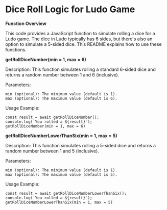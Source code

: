 # Dice Roll Logic for Ludo Game

**Function Overview**

This code provides a JavaScript function to simulate rolling a dice for a Ludo game. The dice in Ludo typically has 6 sides, but there's also an option to simulate a 5-sided dice. This README explains how to use these functions.

**getRollDiceNumber(min = 1, max = 6)**

Description: This function simulates rolling a standard 6-sided dice and returns a random number between 1 and 6 (inclusive).

Parameters:

    min (optional): The minimum value (default is 1).
    max (optional): The maximum value (default is 6).

Usage Example:

    const result = await getRollDiceNumber();
    console.log(`You rolled a ${result}`);
    getRollDiceNumber(min = 1, max = 6)

**getRollDiceNumberLowerThanSix(min = 1, max = 5)**

Description: This function simulates rolling a 5-sided dice and returns a random number between 1 and 5 (inclusive).

Parameters:

    min (optional): The minimum value (default is 1).
    max (optional): The maximum value (default is 5).

Usage Example:

    const result = await getRollDiceNumberLowerThanSix();
    console.log(`You rolled a ${result}`);
    getRollDiceNumberLowerThanSix(min = 1, max = 5)